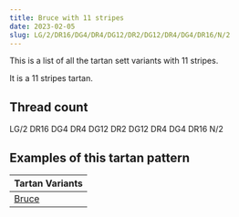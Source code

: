 ```yaml
---
title: Bruce with 11 stripes
date: 2023-02-05
slug: LG/2/DR16/DG4/DR4/DG12/DR2/DG12/DR4/DG4/DR16/N/2
---
```

This is a list of all the tartan sett variants with 11 stripes.

It is a 11 stripes tartan.


## Thread count
LG/2 DR16 DG4 DR4 DG12 DR2 DG12 DR4 DG4 DR16 N/2

## Examples of this tartan pattern

| Tartan Variants |
|---------------|
| [Bruce](/variants/lg/2/dr16/dg4/dr4/dg12/dr2/dg12/dr4/dg4/dr16/n/2-dg11450d-draa0000-lgaaaa00-naaaaaa)||
